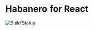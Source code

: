 # Habanero for React

[![Build Status](https://travis-ci.org/habanero-ui/habanero-vue.svg?branch=master)](https://travis-ci.org/habanero-ui/habanero-vue)
